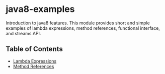 java8-examples
==============

Introduction to java8 features. This module provides short and simple examples of lambda expressions, method references,
functional interface, and streams API.

Table of Contents
-----------------

  * [Lambda Expressions](src/examples/SimpleLambda.java)
  * [Method References](src/examples/MethodReferencesLambda.java)
